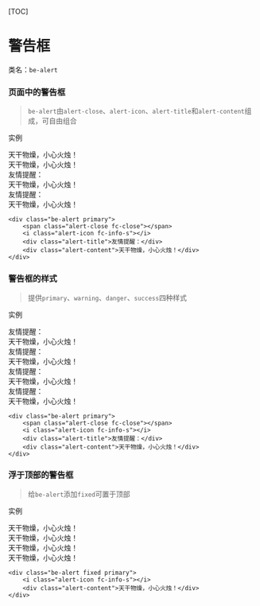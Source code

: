 <link rel="stylesheet" href="_default/doc.css">
<link rel="stylesheet" href="_default/mdp.css">
<link rel="stylesheet" href="_default/font-cloud.css">
<link rel="stylesheet" href="../alert.css">

[TOC]

# 警告框

类名：<code>be-alert</code>

### 页面中的警告框

> <code>be-alert</code>由<code>alert-close</code>、<code>alert-icon</code>、<code>alert-title</code>和<code>alert-content</code>组成，可自由组合

<div class="doc-example">
    <p class="title">实例</p>
    <div class="doc-section">
        <div class="be-alert primary">
            <div class="alert-content">天干物燥，小心火烛！</div>
        </div>
    </div>
    <div class="doc-section">
        <div class="be-alert primary">
            <i class="alert-icon fc-info-s"></i>
            <div class="alert-content">天干物燥，小心火烛！</div>
        </div>
    </div>
    <div class="doc-section">
        <div class="be-alert primary">
            <i class="alert-icon fc-info-s"></i>
            <div class="alert-title">友情提醒：</div>
            <div class="alert-content">天干物燥，小心火烛！</div>
        </div>
    </div>
    <div class="doc-section">
        <div class="be-alert primary">
            <span class="alert-close fc-close"></span>
            <i class="alert-icon fc-info-s"></i>
            <div class="alert-title">友情提醒：</div>
            <div class="alert-content">天干物燥，小心火烛！</div>
        </div>
    </div>
</div>

```
<div class="be-alert primary">
    <span class="alert-close fc-close"></span>
    <i class="alert-icon fc-info-s"></i>
    <div class="alert-title">友情提醒：</div>
    <div class="alert-content">天干物燥，小心火烛！</div>
</div>
```

### 警告框的样式

> 提供<code>primary</code>、<code>warning</code>、<code>danger</code>、<code>success</code>四种样式

<div class="doc-example">
    <p class="title">实例</p>
    <div class="doc-section">
        <div class="be-alert primary">
            <span class="alert-close fc-close"></span>
            <i class="alert-icon fc-info-s"></i>
            <div class="alert-title">友情提醒：</div>
            <div class="alert-content">天干物燥，小心火烛！</div>
        </div>
    </div>
    <div class="doc-section">
        <div class="be-alert warning">
            <span class="alert-close fc-close"></span>
            <i class="alert-icon fc-info-s"></i>
            <div class="alert-title">友情提醒：</div>
            <div class="alert-content">天干物燥，小心火烛！</div>
        </div>
    </div>
    <div class="doc-section">
        <div class="be-alert danger">
            <span class="alert-close fc-close"></span>
            <i class="alert-icon fc-info-s"></i>
            <div class="alert-title">友情提醒：</div>
            <div class="alert-content">天干物燥，小心火烛！</div>
        </div>
    </div>
    <div class="doc-section">
        <div class="be-alert success">
            <span class="alert-close fc-close"></span>
            <i class="alert-icon fc-info-s"></i>
            <div class="alert-title">友情提醒：</div>
            <div class="alert-content">天干物燥，小心火烛！</div>
        </div>
    </div>
</div>

```
<div class="be-alert primary">
    <span class="alert-close fc-close"></span>
    <i class="alert-icon fc-info-s"></i>
    <div class="alert-title">友情提醒：</div>
    <div class="alert-content">天干物燥，小心火烛！</div>
</div>
```

### 浮于顶部的警告框

> 给<code>be-alert</code>添加<code>fixed</code>可置于顶部

<div class="doc-example">
    <p class="title">实例</p>
    <div class="doc-section">
        <div class="be-alert-fixed">
            <div class="be-alert-box">
                <div class="be-alert primary">
                    <i class="alert-icon fc-info-s"></i>
                    <div class="alert-content">天干物燥，小心火烛！</div>
                </div>
            </div>
            <div class="be-alert-box">
                <div class="be-alert warning">
                    <i class="alert-icon fc-info-s"></i>
                    <div class="alert-content">天干物燥，小心火烛！</div>
                </div>
            </div>
            <div class="be-alert-box">
                <div class="be-alert danger">
                    <i class="alert-icon fc-info-s"></i>
                    <div class="alert-content">天干物燥，小心火烛！</div>
                </div>
            </div>
            <div class="be-alert-box">
                <div class="be-alert success">
                    <i class="alert-icon fc-info-s"></i>
                    <div class="alert-content">天干物燥，小心火烛！</div>
                </div>
            </div>
        </div>
    </div>
</div>

```
<div class="be-alert fixed primary">
    <i class="alert-icon fc-info-s"></i>
    <div class="alert-content">天干物燥，小心火烛！</div>
</div>
```
